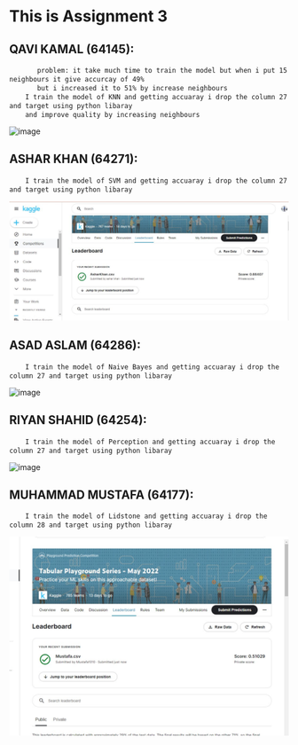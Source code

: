 # This is Assignment 3

## QAVI KAMAL (64145):
           problem: it take much time to train the model but when i put 15 neighbours it give accurcay of 49%
           but i increased it to 51% by increase neighbours 
        I train the model of KNN and getting accuaray i drop the column 27 and target using python libaray 
        and improve quality by increasing neighbours
![image](https://user-images.githubusercontent.com/99618952/169029567-86d7a188-ae67-4273-82e2-0471a2fda922.png)

## ASHAR KHAN (64271):
        I train the model of SVM and getting accuaray i drop the column 27 and target using python libaray 
![image](https://github.com/qavikamal2323/Ai266-spring22/blob/main/Assignment%203/SVM_KAGGLE_SCORE.JPG?raw=true)

## ASAD ASLAM (64286):
        I train the model of Naive Bayes and getting accuaray i drop the column 27 and target using python libaray 
![image](https://user-images.githubusercontent.com/92552475/169675531-5ec9c21a-0f91-4b71-8932-78c5476a9c1d.png)
## RIYAN SHAHID (64254):
        I train the model of Perception and getting accuaray i drop the column 27 and target using python libaray 
![image](https://user-images.githubusercontent.com/65994423/169164110-e298f29d-03e3-4608-b1e5-fbb1c9fd4781.png)
## MUHAMMAD MUSTAFA (64177):
        I train the model of Lidstone and getting accuaray i drop the column 28 and target using python libaray 
 ![image](https://github.com/qavikamal2323/Ai266-spring22/blob/main/Assignment%203/lidstone-mustafa-64177.jpeg)
        


